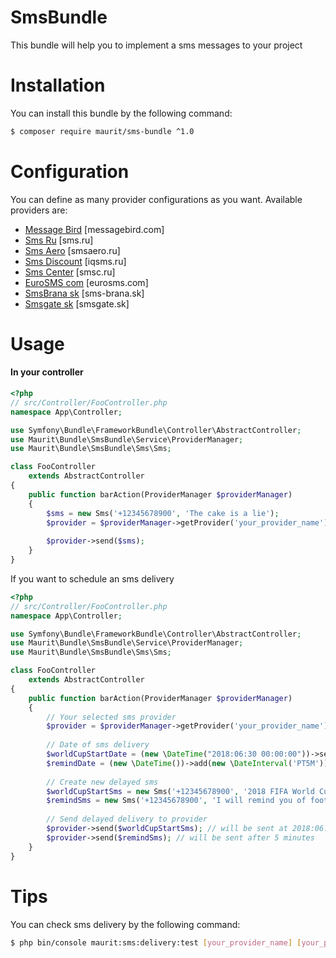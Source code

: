 # SmsBundle

This bundle will help you to implement a sms messages to your project

# Installation 

You can install this bundle by the following command: 

``` bash
$ composer require maurit/sms-bundle ^1.0
```

# Configuration

You can define as many provider configurations as you want. Available providers are:
 
 * [Message Bird](src/Resources/docs/providers/message_bird.md) [messagebird.com]
 * [Sms Ru](src/Resources/docs/providers/sms_ru.md) [sms.ru]
 * [Sms Aero](src/Resources/docs/providers/sms_aero.md) [smsaero.ru]
 * [Sms Discount](src/Resources/docs/providers/sms_discount.md) [iqsms.ru]
 * [Sms Center](src/Resources/docs/providers/sms_center.md) [smsc.ru]
 * [EuroSMS com](src/Resources/docs/providers/eurosms_com.md) [eurosms.com]
 * [SmsBrana sk](src/Resources/docs/providers/sms_brana_sk.md) [sms-brana.sk]
 * [Smsgate sk](src/Resources/docs/providers/smsgate_sk.md) [smsgate.sk]

# Usage

#### In your controller

```php
<?php
// src/Controller/FooController.php
namespace App\Controller;

use Symfony\Bundle\FrameworkBundle\Controller\AbstractController;
use Maurit\Bundle\SmsBundle\Service\ProviderManager;
use Maurit\Bundle\SmsBundle\Sms\Sms;

class FooController
    extends AbstractController
{
    public function barAction(ProviderManager $providerManager)
    {
        $sms = new Sms('+12345678900', 'The cake is a lie');
        $provider = $providerManager->getProvider('your_provider_name');
        
        $provider->send($sms);
    }
}
```

If you want to schedule an sms delivery

```php
<?php
// src/Controller/FooController.php
namespace App\Controller;

use Symfony\Bundle\FrameworkBundle\Controller\AbstractController;
use Maurit\Bundle\SmsBundle\Service\ProviderManager;
use Maurit\Bundle\SmsBundle\Sms\Sms;

class FooController
    extends AbstractController
{
    public function barAction(ProviderManager $providerManager)
    {
        // Your selected sms provider
        $provider = $providerManager->getProvider('your_provider_name');
        
        // Date of sms delivery
        $worldCupStartDate = (new \DateTime("2018:06:30 00:00:00"))->setTimezone(new \DateTimeZone('Europe/London'));
        $remindDate = (new \DateTime())->add(new \DateInterval('PT5M'));
        
        // Create new delayed sms
        $worldCupStartSms = new Sms('+12345678900', '2018 FIFA World Cup started!', $worldCupStartDate);
        $remindSms = new Sms('+12345678900', 'I will remind you of football', $remindDate);
        
        // Send delayed delivery to provider
        $provider->send($worldCupStartSms); // will be sent at 2018:06:30 00:00:00
        $provider->send($remindSms); // will be sent after 5 minutes
    }
}
```

# Tips

You can check sms delivery by the following command:
``` bash
$ php bin/console maurit:sms:delivery:test [your_provider_name] [your_phone_number] [your_message_text]
```